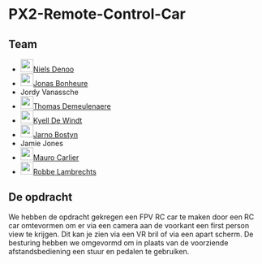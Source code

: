 # PX2-Remote-Control-Car

## Team

- [<img src="https://github.com/NielsDenoo.png" alt="" width="25" style="margin-bottom:-6px;">Niels Denoo](https://github.com/NielsDenoo)
- [<img src="https://github.com/JonasBonheure.png" alt="" width="25" style="margin-bottom:-6px;">Jonas Bonheure](https://github.com/jonasbonheure)
- Jordy Vanassche
- [<img src="https://github.com/Thomas8650.png" alt="" width="25" style="margin-bottom:-6px;">Thomas Demeulenaere](https://github.com/Thomas8650)
- [<img src="https://github.com/kyell182.png" alt="" width="25" style="margin-bottom:-6px;">Kyell De Windt](https://github.com/kyell182)
- [<img src="https://github.com/Jarno-max.png" alt="" width="25" style="margin-bottom:-6px;">Jarno Bostyn](https://github.com/Jarno-max)
- Jamie Jones
- [<img src="https://github.com/MauroCarlier.png" alt="" width="25" style="margin-bottom:-6px;">Mauro Carlier](https://github.com/maurocarlier)
- [<img src="https://github.com/lomopoio.png" alt="" width="25" style="margin-bottom:-6px;">Robbe Lambrechts](https://github.com/lomopoio)

## De opdracht

We hebben de opdracht gekregen een FPV RC car te maken door een RC car omtevormen om er via een camera aan de voorkant een first person view te krijgen. Dit kan je zien via een VR bril of via een apart scherm. De besturing hebben we omgevormd om in plaats van de voorziende afstandsbediening een stuur en pedalen te gebruiken.
